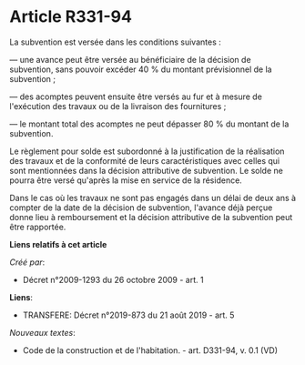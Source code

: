 # Article R331-94

La subvention est versée dans les conditions suivantes : 

― une avance peut être versée au bénéficiaire de la décision de subvention, sans pouvoir excéder 40 % du montant prévisionnel
de la subvention ; 

― des acomptes peuvent ensuite être versés au fur et à mesure de l'exécution des travaux ou de la livraison des
fournitures ; 

― le montant total des acomptes ne peut dépasser 80 % du montant de la subvention. 

Le règlement pour solde est subordonné à la justification de la réalisation des travaux et de la conformité de leurs
caractéristiques avec celles qui sont mentionnées dans la décision attributive de subvention. Le solde ne pourra être versé
qu'après la mise en service de la résidence. 

Dans le cas où les travaux ne sont pas engagés dans un délai de deux ans à compter de la date de la décision de subvention,
l'avance déjà perçue donne lieu à remboursement et la décision attributive de la subvention peut être rapportée.

**Liens relatifs à cet article**

_Créé par_:

  - Décret n°2009-1293 du 26 octobre 2009 - art. 1

**Liens**:

  - TRANSFERE: Décret n°2019-873 du 21 août 2019 - art. 5

_Nouveaux textes_:

  - Code de la construction et de l'habitation. - art. D331-94, v. 0.1 (VD)
